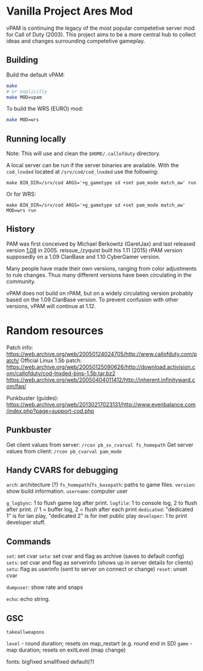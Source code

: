 # Vanilla Project Ares Mod

vPAM is continuing the legacy of the most popular competetive server mod for Call of Duty (2003). This project aims to be a more central hub to collect ideas and changes surrounding competetive gameplay.

## Building

Build the default vPAM:
```sh
make
# or explicitly
make MOD=vpam
```

To build the WRS (EURO) mod:
```sh
make MOD=wrs
```

## Running locally

Note: This will use and clean the `$HOME/.callofduty` directory.

A local server can be run if the server binaries are available. With the `cod_lnxded` located at `/srv/cod/cod_lnxded` use the following:
```
make BIN_DIR=/srv/cod ARGS='+g_gametype sd +set pam_mode match_aw' run
```

Or for WRS:
```
make BIN_DIR=/srv/cod ARGS='+g_gametype sd +set pam_mode match_aw' MOD=wrs run
```

## History

PAM was first conceived by Michael Berkowitz (GaretJax) and last released version [1.08](https://web.archive.org/web/20060205201311/http://garetgg.com/xoops/modules/mydownloads/) in 2005. reissue_/zyquist built his 1.11 (2015) rPAM version supposedly on a 1.09 ClanBase and 1.10 CyberGamer version.

Many people have made their own versions, ranging from color adjustments to rule changes. Thus many different versions have been circulating in the community.

vPAM does not build on rPAM, but on a widely circulating version probably based on the 1.09 ClanBase version. To prevent confusion with other versions, vPAM will continue at 1.12.


# Random resources

Patch info: https://web.archive.org/web/20050124024705/http://www.callofduty.com/patch/
Official Linux 1.5b patch: https://web.archive.org/web/20050125090626/http://download.activision.com/callofduty/cod-lnxded-bins-1.5b.tar.bz2
https://web.archive.org/web/20050404011412/http://inherent.infinityward.com/faq/

Punkbuster (guides): https://web.archive.org/web/20130217023131/http://www.evenbalance.com/index.php?page=support-cod.php

## Punkbuster

Get client values from server: `/rcon pb_sv_cvarval fs_homepath`
Get server values from client: `/rcon pb_cvarval pam_mode`

## Handy CVARS for debugging

`arch`: architecture (?)
`fs_homepath`/`fs_basepath`: paths to game files.
`version`: show build information.
`username`: computer user

`g_logSync`: 1 to flush game log after print.
`logfile`: 1 to console log, 2 to flush after print. // 1 = buffer log, 2 = flush after each print
`dedicated`: "dedicated 1" is for lan play, "dedicated 2" is for inet public play
`developer`: 1 to print developer stuff.

## Commands

`set`: set cvar
`seta`: set cvar and flag as archive (saves to default config)
`sets`: set cvar and flag as serverinfo (shows up in server details for clients)
`setu`: flag as userinfo (sent to server on connect or change)
`reset`: unset cvar

`dumpuser`: show rate and snaps

`echo`: echo string.

## GSC

`takeallweapons`

`level` - round duration; resets on map_restart (e.g. round end in SD)
`game` - map duration; resets on exitLevel (map change)

fonts: bigfixed smallfixed default(?)
